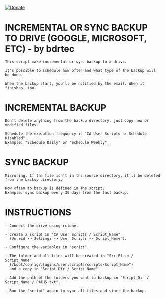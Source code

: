 [![Donate](https://img.shields.io/badge/Donate-PayPal-green.svg)](https://www.paypal.com/donate?business=QVR5JEKFBASVW&no_recurring=0&currency_code=USD)
# INCREMENTAL OR SYNC BACKUP TO DRIVE (GOOGLE, MICROSOFT, ETC) - by bdrtec
	This script make incremental or sync backup to a drive.

	It's possible to schedule how often and what type of the backup will be done.

	When the backup start, you'll be notified by the email. When it finishes, too.

# INCREMENTAL BACKUP
	Don't delete anything from the backup directory, just copy new or modified files.
	
 	Schedule the execution frequency in "CA User Scripts -> Schedule Disabled".
	Example: "Schedule Daily" or "Schedule Weekly".

# SYNC BACKUP
	Mirroring. If the file isn't in the source directory, it'll be deleted from the backup directory.
	
	How often to backup is defined in the script.
	Example: sync backup every 30 days from the last backup.
			
# INSTRUCTIONS
	- Connect the drive using rclone.

	- Create a script in "CA User Scripts / Script_Name"
	  (Unraid -> Settings -> User Scripts -> Script_Name").

  	- Configure the variables in "script".

	- The folder and all files will be created in "Src_Flash / Script_Name"
	  (/boot/config/plugins/user.scripts/scripts/Script_Name")
	  and a copy in "Script_Dir / Script_Name".

	- Add the path of the folders you want to backup in "Script_Dir / Script_Name / PATHS.txt".

	- Run the "script" again to sync all files and start the backup.
